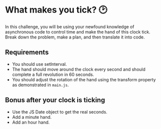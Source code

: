 # What makes you tick? 🕑

In this challenge, you will be using your newfound knowledge of asynchronous code to control time and make the hand of this clock tick. Break down the problem, make a plan, and then translate it into code.

## Requirements

- You should use setInterval.
- The hand should move around the clock every second and should complete a full revolution in 60 seconds.
- You should adjust the rotation of the hand using the transform property as demonstrated in `main.js`.

## Bonus after your clock is ticking

- Use the JS Date object to get the real seconds.
- Add a minute hand.
- Add an hour hand.
